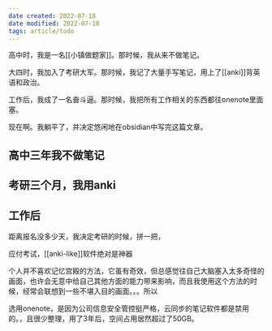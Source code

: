 ```yaml
---
date created: 2022-07-18
date modified: 2022-07-18
tags: article/todo
---
```

高中时，我是一名[[小镇做题家]]。那时候，我从来不做笔记。

大四时，我加入了考研大军。那时候，我记了大量手写笔记，用上了[[anki]]背英语和政治。

工作后，我成了一名奋斗逼。那时候，我把所有工作相关的东西都往onenote里面塞。

现在啊。我躺平了，并决定悠闲地在obsidian中写完这篇文章。

## 高中三年我不做笔记

## 考研三个月，我用anki

## 工作后

距离报名没多少天，我决定考研的时候，拼一把，


应付考试，[[anki-like]]软件绝对是神器

个人并不喜欢记忆宫殿的方法，它虽有奇效，但总感觉往自己大脑塞入太多奇怪的画面，也许会无意中给自己其他方面的能力带来影响，而且我使用这个方法的时候，经常会联想到一些不堪入目的画面。。。所以

选用onenote，是因为公司信息安全管控挺严格，云同步的笔记软件都是禁用的。，且很少整理，用了3年后，空间占用居然超过了50GB。

##
